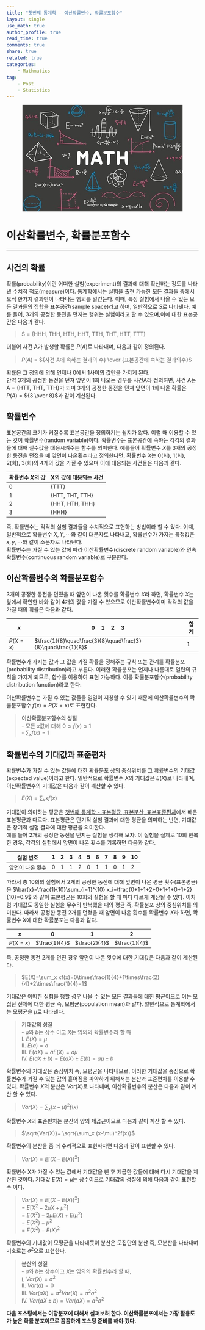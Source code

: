 ```yaml
---
title: "첫번째 통계학 - 이산확률변수, 확률분포함수"
layout: single
use_math: true
author_profile: true
read_time: true
comments: true
share: true
related: true
categories:
    - Mathmatics
tag:
    - Post
    - Statistics
---  
```

<p align="center">
  <img src="/assets/img/post/mathmatics.jpg" alt="Mathmatics"/>
</p>  

# 이산확률변수, 확률분포함수
---  

## 사건의 확률  

확률(probability)이란 어떠한 실험(experiment)의 결과에 대해 확신하는 정도를 나타낸 수치적 척도(measure)이다. 통계학에서는 실험을 출현 가능한 모든 결과들 중에서 오직 한가지 결과만이 나타나는 행의를 일컫는다. 이때, 특정 실험에서 나올 수 있는 모든 결과들의 집합을 표본공간(sample space)라고 하며, 일반적으로 $S$로 나타낸다. 예를 들어, 3개의 공정한 동전을 던지는 행위는 실험이라고 할 수 있으며,이에 대한 표본공간은 다음과 같다.  
> S = {HHH, THH, HTH, HHT, TTH, THT, HTT, TTT}  

더불어 사건 A가 발생할 확률은 $P(A)$로 나타내며, 다음과 같이 정의된다.  
> $P(A)$ = ${사건 A에 속하는 결과의 수} \over {표본공간에 속하는 결과의수}$  

확률은 그 정의에 의해 언제나 0에서 1사이의 값만을 가지게 된다.  
만약 3개의 공정한 동전을 던져 앞면이 1회 나오는 경우를 사건A라 정의하면, 사건 A는 A = {HTT, THT, TTH}가 되며 3개의 공정한 동전을 던져 앞면이 1회 나올 확률은 $P(A)$ = ${3 \over 8}$과 같이 계산된다.  

## 확률변수  

표본공간의 크기가 커질수록 표본공간을 정의하기는 쉽지가 않다. 이럴 때 이용할 수 있는 것이 확률변수(random variable)이다. 확률변수는 표본공간에 속하는 각각의 결과들에 대해 실수값을 대응시켜주는 함수를 의미한다. 예를들어 확률변수 $X$를 3개의 공정한 동전을 던졌을 때 앞면이 나온횟수라고 정의한다면, 확률변수 $X$는 0(회), 1(회), 2(회), 3(회)의 4개의 값을 가질 수 있으며 이에 대응되는 사건들은 다음과 같다.  

|확률변수 $X$의 값|X의 값에 대응되는 사건|
|-|-|
|0|{TTT}|
|1|{HTT, THT, TTH}|
|2|{HHT, HTH, THH}|
|3|{HHH}|  

즉, 확률변수는 각각의 실험 결과들을 수치적으로 표현하는 방법이라 할 수 있다. 이때, 일반적으로 확률변수 $X, Y, \cdots$와 같이 대문자로 나타내고, 확률변수가 가지는 특정값은 $x, y, \cdots$와 같이 소문자로 나타낸다.  
확률변수는 가질 수 있는 값에 따라 이산확률변수(discrete random variable)와 연속확률변수(continuous random variable)로 구분한다.  

## 이산확률변수의 확률분포함수  

3개의 공정한 동전을 던졌을 때 앞면이 나온 횟수를 확률변수 $X$라 하면, 확률변수 $X$는 앞에서 확인한 바와 같이 4개의 값을 가질 수 있으므로 이산확률변수이며 각각의 값을 가질 때의 확률은 다음과 같다.  

|$x$|$0\quad1\quad2\quad3$|합계|
|-|-|-|
|$P(X=x)$|$\frac{1}{8}\quad\frac{3}{8}\quad\frac{3}{8}\quad\frac{1}{8}$|1|  

확률변수가 가지는 값과 그 값을 가질 확률을 정해주는 규칙 또는 관계를 확률분포(probability distribution)라고 부른다. 이러한 확률분포는 언제나 나름대로 일련의 규칙을 가지게 되므로, 함수를 이용하여 표현 가능하다. 이를 확률분포함수(probability distribution function)라고 한다.  

이산확률변수는 가질 수 있는 값들을 일일이 지칭할 수 있기 때문에 이산확률변수의 확률분포함수 $f(x)=P(X=x)$로 표현한다.  
> **이산확률분포함수의 성질**  
    - 모든 $x$값에 대해 $0\le f(x)\le1$  
    - $\sum_x f(x)=1$  

## 확률변수의 기대값과 표준편차  

확률변수가 가질 수 있는 값들에 대한 확률분포 상의 중심위치를 그 확률변수의 기대값(expected value)이라고 한다. 일반적으로 확률변수 $X$의 기대값은 $E(X)$로 나타내며, 이산확률변수의 기대값은 다음과 같이 계산할 수 있다.  
> $E(X)=\sum_x xf(x)$  

기대값이 의미하는 평균은 [첫번째 통계학 - 표본평균, 표본분산, 표본표준편차](https://liam427.github.io/mathmatics/statistics1/)에서 배운 표본평균과 다르다. 표본평균은 단기적 실험 결과에 대한 평균을 의미하는 반면, 기대값은 장기적 실험 결과에 대한 평균을 의미한다.  
예를 들어 2개의 공정한 동전을 던지는 실험을 생각해 보자. 이 실험을 실제로 10회 반복한 경우, 각각의 실험에서 앞면이 나온 횟수를 기록하면 다음과 같다.  

|실험 번호|1|2|3|4|5|6|7|8|9|10|
|-|-|-|-|-|-|-|-|-|-|-|
|앞면이 나온 횟수|0|1|1|2|0|1|1|0|1|2|  

따라서 총 10회의 실험에서 2개의 공정한 동전에 대해 앞면이 나온 평균 횟수(표본평균)은 $\bar{x}=\frac{1}{10}\sum_{i=1}^{10} x_i=\frac{0+1+1+2+0+1+1+0+1+2}{10}=0.9$ 와 같이 표본평균은 10회의 실험을 할 때 마다 다르게 계산될 수 있다. 이처럼 기대값도 동일한 실험을 무수히 반복했을 때의 평균 즉, 확률분포 상의 중심위치를 의미한다. 따라서 공정한 동전 2개를 던졌을 때 앞면이 나온 횟수를 확률변수 $X$라 하면, 확률변수 $X$에 대한 확률분포는 다음과 같다.  

|$x$|0|1|2|
|-|-|-|-|
|$P(X=x)$|$\frac{1}{4}$|$\frac{2}{4}$|$\frac{1}{4}$|  

즉, 공정한 동전 2개를 던진 경우 앞면이 나온 횟수에 대한 기대값은 다음과 같이 계산된다. 
> $E(X)=\sum_x xf(x)=0\times\frac{1}{4}+1\times\frac{2}{4}+2\times\frac{1}{4}=1$  
  
기대값은 어떠한 실험을 행할 셩우 나올 수 있는 모든 결과들에 대한 평균이므로 이는 모집단 전체에 대한 평균 즉, 모평균(population mean)과 같다. 일반적으로 통계학에서는 모평균을 $\mu$로 나타낸다.  
> **기대값의 성질**  
    - $a$와 $b$는 상수 이고 $X$는 임의의 확률변수라 할 때  
    Ⅰ. $E(X)=\mu$  
    Ⅱ. $E(a)=a$  
    Ⅲ. $E(aX)=aE(X)=a\mu$  
    Ⅳ. $E(aX\pm b)=E(aX)\pm E(b)=a\mu \pm b$  

확률변수의 기대값은 중심위치 즉, 모평균을 나타내므로, 이러한 기대값을 중심으로 확률변수가 가질 수 있는 값의 흩어짐을 파악하기 위해서는 분산과 표준편차를 이용할 수 있다. 확률변수 $X$의 분산은 $Var(X)$로 나타내며, 이산확률변수의 분산은 다음과 같이 계산 할 수 있다.  
> $Var(X)=\sum_x (x-\mu)^2f(x)$  

확률변수 $X$의 표준편차는 분산의 양의 제곱근이므로 다음과 같이 계산 할 수 있다.  
> $\sqrt{Var(X)}= \sqrt{\sum_x (x-\mu)^2f(x)}$  

확률변수의 분산을 좀 더 수리적으로 표현하자면 다음과 같이 표현할 수 있다.  
> $Var(X)=E[(X-E(X))^2]$  

확률변수 X가 가질 수 있는 값에서 기대값을 뺀 후 제곱한 값들에 대해 다시 기대값을 계산한 것이다. 기대값 $E(X)=\mu$는 상수이므로 기대값의 성질에 의해 다음과 같이 표현할 수 이다.  
> $Var(X)=E[(X-E(X))^2]$  
= $E[X^2-2\mu X+\mu^2]$  
= $E(X^2)-2\mu E(X)+E(\mu^2)$  
= $E(X^2)-\mu^2$  
= $E(X^2)-E(X)^2$  

확률변수의 기대값이 모평균을 나타내듯이 분산은 모집단의 분산 즉, 모분산을 나타내며 기호로는 $\sigma^2$으로 표현한다.  
> **분산의 성질**  
    - $a$와 $b$는 상수이고 $X$는 임의의 확률변수라 할 때,  
    Ⅰ. $Var(X)=\sigma^2$  
    Ⅱ. $Var(a)=0$  
    Ⅲ. $Var(aX)=a^2Var(X)=a^2 \sigma^2$  
    Ⅳ. $Var(aX \pm b)=Var(aX)=a^2 \sigma^2$

**다음 포스팅에서는 이항분포에 대해서 살펴보려 한다. 이산확률분포에서는 가장 활용도가 높은 확률 분포이므로 꼼꼼하게 포스팅 준비를 해야 겠다.**